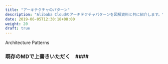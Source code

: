```yaml
---
title: "アーキテクチャのパターン"
description: "Alibaba Cloudのアーキテクチャパターンを図解資料と共に紹介します。"
date: 2019-06-05T12:30:18+08:00
weight: 20
draft: true
---
```

Architecture Patterns
### 既存のMDで上書きいただく　####